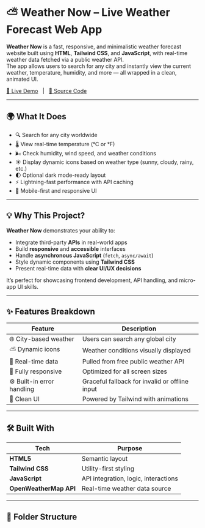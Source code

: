 # ⛅ Weather Now – Live Weather Forecast Web App

**Weather Now** is a fast, responsive, and minimalistic weather forecast website built using **HTML**, **Tailwind CSS**, and **JavaScript**, with real-time weather data fetched via a public weather API.  
The app allows users to search for any city and instantly view the current weather, temperature, humidity, and more — all wrapped in a clean, animated UI.

[🔗 Live Demo](https://weather-site-ecru.vercel.app/) &nbsp; | &nbsp; [📂 Source Code](https://github.com/deca-hue/weather-site)

---

## 🌍 What It Does

- 🔍 Search for any city worldwide
- 🌡 View real-time temperature (°C or °F)
- 🌬 Check humidity, wind speed, and weather conditions
- ☀️ Display dynamic icons based on weather type (sunny, cloudy, rainy, etc.)
- 🌓 Optional dark mode-ready layout
- ⚡ Lightning-fast performance with API caching
- 📱 Mobile-first and responsive UI

---

## 💡 Why This Project?

**Weather Now** demonstrates your ability to:

- Integrate third-party **APIs** in real-world apps  
- Build **responsive** and **accessible** interfaces  
- Handle **asynchronous JavaScript** (`fetch`, `async/await`)  
- Style dynamic components using **Tailwind CSS**  
- Present real-time data with **clear UI/UX decisions**

It’s perfect for showcasing frontend development, API handling, and micro-app UI skills.

---

## ✨ Features Breakdown

| Feature                | Description |
|------------------------|-------------|
| 🌐 City-based weather   | Users can search any global city |
| ⛅ Dynamic icons         | Weather conditions visually displayed |
| 🧮 Real-time data        | Pulled from free public weather API |
| 📱 Fully responsive     | Optimized for all screen sizes |
| ⚙️ Built-in error handling | Graceful fallback for invalid or offline input |
| 🎨 Clean UI             | Powered by Tailwind with animations |

---

## 🛠 Built With

| Tech           | Purpose                            |
|----------------|-------------------------------------|
| **HTML5**      | Semantic layout                     |
| **Tailwind CSS**| Utility-first styling               |
| **JavaScript** | API integration, logic, interactions |
| **OpenWeatherMap API** | Real-time weather data source   |

---

## 📁 Folder Structure

